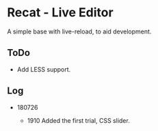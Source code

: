 # Recat - Live Editor

  A simple base with live-reload, to aid development.

## ToDo

* Add LESS support.

## Log

* 180726

  * 1910  Added the first trial, CSS slider.